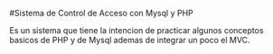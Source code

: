 #Sistema de Control de Acceso con Mysql y PHP

Es un sistema que tiene la intencion de practicar algunos conceptos basicos de PHP y de Mysql ademas de integrar un poco el MVC.
